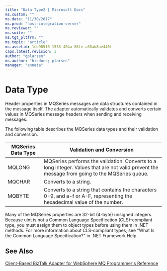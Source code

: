 ```yaml
---
title: "Data Type2 | Microsoft Docs"
ms.custom: ""
ms.date: "11/30/2017"
ms.prod: "host-integration-server"
ms.reviewer: ""
ms.suite: ""
ms.tgt_pltfrm: ""
ms.topic: "article"
ms.assetid: 1cb98516-1533-404a-86fe-a38ab8ae440f
caps.latest.revision: 3
author: "gplarsen"
ms.author: "hisdocs; plarsen"
manager: "anneta"
---
```

# Data Type
Header properties in MQSeries messages are data structures contained in the message itself. The adapter automatically validates and converts certain values in MQSeries message headers when sending and receiving messages.  
  
 The following table describes the MQSeries data types and their validation and conversion.  
  
|MQSeries Data Type|Validation and Conversion|  
|------------------------|-------------------------------|  
|MQLONG|MQSeries performs the validation. Converts to a long integer. Values that are not valid prevent the message from going to the MQSeries queue.|  
|MQCHAR|Converts to a string.|  
|MQBYTE|Converts to a string that contains the characters 0-9, and a-f or A-F, representing the hexadecimal value of the number.|  
  
 Many of the MQSeries properties are 32-bit (4-byte) unsigned integers. Because uint is not a Common Language Specification (CLS)-compliant type, you must assign them to object types before using them in .NET methods. For more information about CLS-compliant types, see "What Is the Common Language Specification?" in .NET Framework Help.  
  
## See Also  
 [Client-Based BizTalk Adapter for WebSphere MQ Programmer's Reference](../core/client-based-biztalk-adapter-for-websphere-mq-programmer-s-reference2.md)